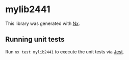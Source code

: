 # mylib2441

This library was generated with [Nx](https://nx.dev).

## Running unit tests

Run `nx test mylib2441` to execute the unit tests via [Jest](https://jestjs.io).
